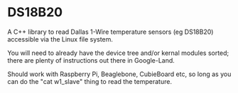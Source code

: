 DS18B20
=======

A C++ library to read Dallas 1-Wire temperature sensors (eg DS18B20) accessible via the Linux file system.

You will need to already have the device tree and/or kernal modules sorted; there are plenty of instructions out there in Google-Land.

Should work with Raspberry Pi, Beaglebone, CubieBoard etc, so long as you can do the "cat w1_slave" thing to read the temperature.